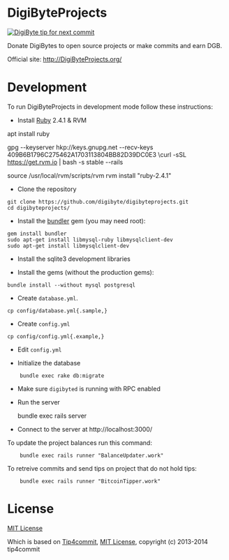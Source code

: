 DigiByteProjects
==========

[![DigiByte tip for next commit](http://DigiByteProjects.org/projects/16.svg)](http://DigiByteProjects.org/projects/16)


Donate DigiBytes to open source projects or make commits and earn DGB.

Official site: http://DigiByteProjects.org/

Development
===========

To run DigiByteProjects in development mode follow these instructions:

* Install [Ruby](https://www.ruby-lang.org/en/downloads/) 2.4.1 & RVM

apt install ruby

gpg --keyserver hkp://keys.gnupg.net --recv-keys 409B6B1796C275462A1703113804BB82D39DC0E3
\curl -sSL https://get.rvm.io | bash -s stable --rails

source /usr/local/rvm/scripts/rvm
rvm install "ruby-2.4.1"

* Clone the repository
```
git clone https://github.com/digibyte/digibyteprojects.git
cd digibyteprojects/
```
* Install the [bundler](http://bundler.io/) gem (you may need root):
```
gem install bundler
sudo apt-get install libmysql-ruby libmysqlclient-dev
sudo apt-get install libmysqlclient-dev
```

* Install the sqlite3 development libraries

* Install the gems (without the production gems):
```
bundle install --without mysql postgresql
```

* Create `database.yml`.
```
cp config/database.yml{.sample,}
```

* Create `config.yml`
```
cp config/config.yml{.example,}
```

* Edit `config.yml`

* Initialize the database
```
    bundle exec rake db:migrate
```

* Make sure `digibyted` is running with RPC enabled

* Run the server


    bundle exec rails server

* Connect to the server at http://localhost:3000/


To update the project balances run this command:
```
    bundle exec rails runner "BalanceUpdater.work"
```

To retreive commits and send tips on project that do not hold tips:
```
    bundle exec rails runner "BitcoinTipper.work"
```

License
=======

[MIT License](https://github.com/digibyte/DigiByteProjects/blob/master/LICENSE)

Which is based on [Tip4commit](http://tip4commit.com/), [MIT License](https://github.com/tip4commit/tip4commit/blob/master/LICENSE), copyright (c) 2013-2014 tip4commit
